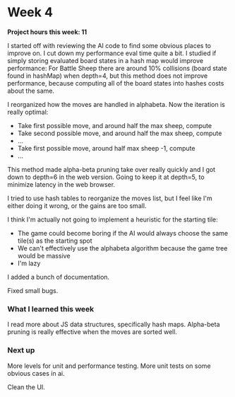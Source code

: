 # Week 4

**Project hours this week: 11**

I started off with reviewing the AI code to find some obvious places to improve on. I cut down my performance eval time quite a bit.
I studied if simply storing evaluated board states in a hash map would improve performance:
For Battle Sheep there are around 10% collisions (board state found in hashMap) when depth=4, but this method does not improve performance, because computing all of the board states into hashes costs about the same.

I reorganized how the moves are handled in alphabeta. Now the iteration is really optimal:

- Take first possible move, and around half the max sheep, compute
- Take second possible move, and around half the max sheep, compute
- ...
- Take first possible move, around half max sheep -1, compute
- ...

This method made alpha-beta pruning take over really quickly and I got down to depth=6 in the web version. Going to keep it at depth=5, to minimize latency in the web browser.

I tried to use hash tables to reorganize the moves list, but I feel like I'm either doing it wrong, or the gains are too small.

I think I'm actually not going to implement a heuristic for the starting tile:

- The game could become boring if the AI would always choose the same tile(s) as the starting spot
- We can't effectively use the alphabeta algorithm because the game tree would be massive
- I'm lazy

I added a bunch of documentation.

Fixed small bugs.

### What I learned this week

I read more about JS data structures, specifically hash maps.
Alpha-beta pruning is really effective when the moves are sorted well.

### Next up

More levels for unit and performance testing.
More unit tests on some obvious cases in ai.

Clean the UI.
